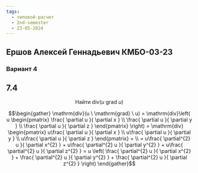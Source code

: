 ```yaml
---
tags:
  - типовой-расчет
  - 2nd-semester
  - 23-05-2024
---
```


## Ершов Алексей Геннадьевич КМБО-03-23

### Вариант 4

## 7.4

$$\text{Найти} \ \mathrm{div}(u \ \mathrm{grad} \ u)$$

$$\begin{gather}
\mathrm{div}(u \ \mathrm{grad} \ u) = \mathrm{div}\left( u \begin{pmatrix}
\frac{ \partial u }{ \partial x }  \\
\frac{ \partial u }{ \partial y }  \\
\frac{ \partial u }{ \partial z } 
\end{pmatrix} \right) = \mathrm{div} \begin{pmatrix}
u\frac{ \partial u }{ \partial x }  \\
u\frac{ \partial u }{ \partial y }  \\
u\frac{ \partial u }{ \partial z } 
\end{pmatrix} = \\
= u\frac{ \partial^{2} u }{ \partial x^{2} } + u\frac{ \partial^{2} u }{ \partial y^{2} } + u\frac{ \partial^{2} u }{ \partial z^{2} } = u \left( \frac{ \partial^{2} u }{ \partial x^{2} } + \frac{ \partial^{2} u }{ \partial y^{2} } + \frac{ \partial^{2} u }{ \partial z^{2} } \right) 
\end{gather}$$